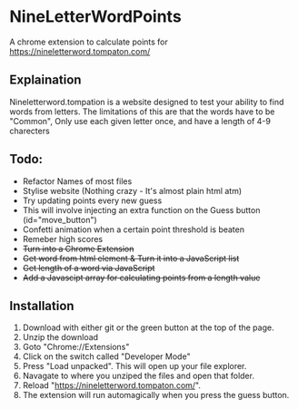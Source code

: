 # NineLetterWordPoints
A chrome extension to calculate points for https://nineletterword.tompaton.com/

## Explaination
Nineletterword.tompation is a website designed to test your ability to find words from letters. 
The limitations of this are that the words have to be "Common", Only use each given letter once, and have a length of 4-9 charecters

## Todo:
 - Refactor Names of most files
 - Stylise website (Nothing crazy - It's almost plain html atm)
 - Try updating points every new guess
  - This will involve injecting an extra function on the Guess button (id="move_button")
 - Confetti animation when a certain point threshold is beaten
  - Remeber high scores
 - ~~Turn into a Chrome Extension~~
 - ~~Get word from html element & Turn it into a JavaScript list~~
 - ~~Get length of a word via JavaScript~~
 - ~~Add a Javascipt array for calculating points from a length value~~



## Installation
1. Download with either git or the green button at the top of the page.
2. Unzip the download
3. Goto "Chrome://Extensions"
4. Click on the switch called "Developer Mode"
5. Press "Load unpacked". This will open up your file explorer.
6. Navagate to where you unziped the files and open that folder.
7. Reload "https://nineletterword.tompaton.com/".
8. The extension will run automagically when you press the guess button.
